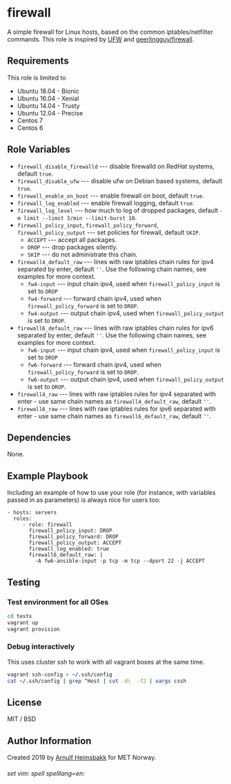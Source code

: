 firewall
=========

A simple firewall for Linux hosts, based on the common iptables/netfilter commands. This role is inspired by [UFW](https://en.wikipedia.org/wiki/Uncomplicated_Firewall "Uncomplicated Firewall") and [geerlingguy/firewall](https://github.com/geerlingguy/ansible-role-firewall).



Requirements
------------

This role is limited to

* Ubuntu 18.04 - Bionic
* Ubuntu 16.04 - Xenial
* Ubuntu 14.04 - Trusty
* Ubuntu 12.04 - Precise
* Centos 7
* Centos 6

Role Variables
--------------

* `firewall_disable_firewalld` --- disable firewalld on RedHat systems, default `true`.
* `firewall_disable_ufw` --- disable ufw on Debian based systems, default `true`.
* `firewall_enable_on_boot` --- enable firewall on boot, default `true`.
* `firewall_log_enabled` --- enable firewall logging, default `true`.
* `firewall_log_level` --- how much to log of dropped packages, default `-m limit --limit 3/min --limit-burst 10`.
* `firewall_policy_input`, `firewall_policy_forward`, `firewall_policy_output` --- set policies for firewall, default `SKIP`.
  * `ACCEPT` --- accept all packages.
  * `DROP` --- drop packages silently.
  * `SKIP` --- do not administrate this chain.
* `firewall4_default_raw` --- lines with raw iptables chain rules for ipv4 separated by enter, default `''`. Use the following chain names, see examples for more context.
  * `fw4-input` --- input chain ipv4, used when `firewall_policy_input` is set to `DROP`
  * `fw4-forward` --- forward chain ipv4, used when `firewall_policy_forward` is set to `DROP`.
  * `fw4-output` --- output chain ipv4, used when `firewall_policy_output` is set to `DROP`.
* `firewall6_default_raw` --- lines with raw iptables chain rules for ipv6 separated by enter, default `''`. Use the following chain names, see examples for more context.
  * `fw6-input` --- input chain ipv4, used when `firewall_policy_input` is set to `DROP`
  * `fw6-forward` --- forward chain ipv4, used when `firewall_policy_forward` is set to `DROP`.
  * `fw6-output` --- output chain ipv4, used when `firewall_policy_output` is set to `DROP`.
* `firewall4_raw` --- lines with raw iptables rules for ipv4 separated with enter - use same chain names as `firewall4_default_raw`, default `''`.
* `firewall6_raw` --- lines with raw iptables rules for ipv6 separated with enter - use same chain names as `firewall6_default_raw`, default `''`.


Dependencies
------------

None.

Example Playbook
----------------

Including an example of how to use your role (for instance, with variables passed in as parameters) is always nice for users too:

    - hosts: servers
      roles:
         - role: firewall
           firewall_policy_input: DROP
           firewall_policy_forward: DROP
           firewall_policy_output: ACCEPT
           firewall_log_enabled: true
           firewall6_default_raw: |
             -A fw6-ansible-input -p tcp -m tcp --dport 22 -j ACCEPT

Testing
-------

### Test environment for all OSes

```bash
cd tests
vagrant up
vagrant provision
```

### Debug interactively

This uses cluster ssh to work with all vagrant boxes at the same time.

```bash
vagrant ssh-config > ~/.ssh/config
cat ~/.ssh/config | grep ^Host | cut -d\  -f2 | xargs cssh
```

License
-------

MIT / BSD

Author Information
------------------

Created 2019 by [Arnulf Heimsbakk](mailto:arnulf.heimsbakk@met.no) for MET Norway.

###### set vim: spell spelllang=en:
